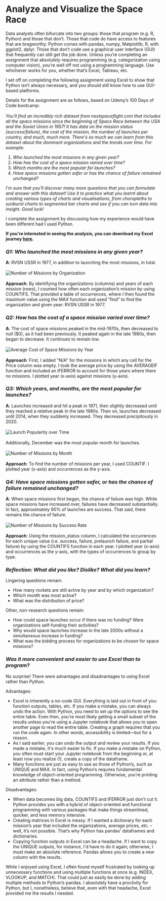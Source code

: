 # Analyze and Visualize the Space Race<br />

Data analysts often bifurcate into two groups: those that program (e.g. R, Python) and those that don’t. Those that code do have access to features that are bragworthy: Python comes with pandas, numpy, Matplotlib; R, with ggplot2, dplyr. Those that don’t code use a graphical user interface (GUI) that frequently can still get the job done. Unless you’re completing an assignment that absolutely requires programming (e.g. categorization using computer vision), you’re well off not using a programming language. Use whichever works for you, whether that’s Excel, Tableau, etc.<br />

I set off on completing the following assignment using Excel to show that Python isn’t always necessary, and you should still know how to use GUI-based platforms.<br />

Details for the assignment are as follows, based on Udemy’s 100 Days of Code bootcamp:<br /><br />
  *You'll find an incredibly rich dataset from nextspaceflight.com that includes all the space missions since the beginning of Space Race between the USA and the Soviet Union in 1957! It has data on the mission status (success/failure), the cost of the mission, the number of launches per country, and much, much more. There's so much we can learn from this dataset about the dominant organizations and the trends over time. For example:*
<ol>
  <li><i>Who launched the most missions in any given year?</i></li>
  <li><i>How has the cost of a space mission varied over time?</i></li>
  <li><i>Which months are the most popular for launches?</i></li>
  <li><i>Have space missions gotten safer or has the chance of failure remained unchanged?</i></li>
</ol>

  *I'm sure that you'll discover many more questions that you can formulate and answer with this dataset! Use it to practice what you learnt about creating various types of charts and visualisations, from choropleths to sunburst charts to segmented bar charts and see if you can turn data into insight. Good luck!*<br />

I complete the assignment by discussing how my experience would have been different had I used Python.

**If you're interested in seeing the analysis, you can download my Excel journey [here](https://github.com/add0794/space_race/blob/ec7dfef8587375701b121c63f3e3d9451f39764f/mission_launches.xlsx).**

### *Q1: Who launched the most missions in any given year?*

**A**: RVSN USSR in 1977, in addition to launching the most missions, in total.<br /><br />
![Number of Missions by Organization](https://github.com/add0794/space_race/blob/ab9840281edc842711185c71b05d8fa938189a49/images/Q1.a.png)
<br /><br />
**Approach**: By identifying the organizations (columns) and years of each mission (rows), I counted how often each organization’s mission by using COUNTIFS. That provided a table of occurrences, where I then found the maximum value using the MAX function and used "find" to find the organization and given year: RVSN USSR in 1977.

### *Q2: How has the cost of a space mission varied over time?*

**A**: The cost of space missions peaked in the mid-1970s, then decreased to null ($0), as it had been previously. It peaked again in the late 1980s, then began to decrease. It continues to remain low.<br /><br />![Average Cost of Space Missions by Year](https://github.com/add0794/space_race/blob/ab9840281edc842711185c71b05d8fa938189a49/images/Q2.png)<br /><br />
**Approach**: First, I added "N/A" for the missions in which any cell for the Price column was empty. I took the average price by using the AVERAGEIF function and included an IFERROR to account for those years where there no missions. I plotted year (x-axis) against missions (y-axis).

### *Q3: Which years, and months, are the most popular for launches?*

**A**: Launches increased and hit a peak in 1971, then slightly decreased until they reached a relative peak in the late 1980s. Then on, launches decreased until 2014, when they suddenly increased. They decreased precipitously in 2020.<br /><br />
![Launch Popularity over Time](https://github.com/add0794/space_race/blob/ab9840281edc842711185c71b05d8fa938189a49/images/Q3.a.png)
<br /><br />
Additionally, December was the most popular month for launches.<br /><br />
![Number of Missions by Month](https://github.com/add0794/space_race/blob/ab9840281edc842711185c71b05d8fa938189a49/images/Q3.b.png)
<br /><br />
**Approach**: To find the number of missions per year, I used COUNTIF. I plotted year (x-axis) and occurrences as the y-axis.

### *Q4: Have space missions gotten safer, or has the chance of failure remained unchanged?*

**A**: When space missions first began, the chance of failure was high. While space missions have increased over, failures have decreased substantially. In fact, approximately 90% of launches are success. That said, there remains the chance of failure.<br /><br />
![Number of Missions by Success Rate](https://github.com/add0794/space_race/blob/ab9840281edc842711185c71b05d8fa938189a49/images/Q4.png)
<br /><br />
**Approach**: Using the mission_status column, I calculated the occurrences for each unique value (i.e. success, failure, prelaunch failure, and partial failure) by using the COUNTIFS function in each year. I plotted year (x-axis) and occurrences as the y-axis, with the types of occurrences to group by type.

### *Reflection: What did you like? Dislike? What did you learn?*

Lingering questions remain:

- How many rockets are still active by year and by which organization?
-	Which month was most active?
-	What was the distribution of price?

Other, non-research questions remain:

-	How could space launches occur if there was no funding? Were organizations self-funding their activities?
-	Why would space launches increase in the late 2000s without a simultaneous increase in funding?
-	What was the bidding process for organizations to be chosen for space missions?

### *Was it more convenient and easier to use Excel than to program?*

No surprise! There were advantages and disadvantages to using Excel rather than Python.

Advantages:

- Excel is inherently a no-code GUI. Everything is laid out in front of you: function outputs, tables, etc. If you make a mistake, you can always undo the action. With Python, you need to set up the options to see the entire table. Even then, you're most likely getting a small subset of the results unless you're using a Jupyter notebook that allows you to open another page to read the entire table. Creating a graph requires that you run the code again. In other words, accessibility is limited—but for a reason.
-	As I said earlier, you can undo the output and review your results. If you made a mistake, it's much easier to fix. If you make a mistake on Python, you often must start your Jupyter notebook from the beginning or, at least now you realize (!), create a copy of the dataframe.
-	Many functions are just as easy to use as those of Python’s, such as UNIQUE and MAX. In fact, using Python’s requires fundamental knowledge of object-oriented programming. Otherwise, you’re printing an attribute rather than a method.

Disadvantages:

-	When data becomes big data, COUNTIFS and IFERROR just don’t cut it. Python provides you with a hybrid of object-oriented and functional programming with various packages that make things streamlined, quicker, and less memory intensive.
-	Creating matrices in Excel is messy. If I wanted a dictionary for each mission’s year that included the organizations, average prices, etc. – well, it’s not possible. That’s why Python has pandas’ dataframes and dictionaries.
-	Copying function outputs in Excel can be a headache. If I want to copy the UNIQUE outputs, for instance, I'd have to do it again; otherwise, I must make an absolute reference. Pandas allows you to create a new column with the results.

While I enjoyed using Excel, I often found myself frustrated by looking up unnecessary functions and using multiple functions at once (e.g. INDEX, VLOOKUP, and MATCH). That could just as easily be done by adding multiple methods to Python’s pandas. I absolutely have a proclivity for Python, but I, nonetheless, believe that, even with that headache, Excel provided me the results I needed.
